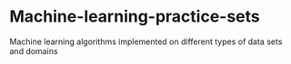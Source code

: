 # Machine-learning-practice-sets
Machine learning algorithms implemented on different types of data sets and domains

